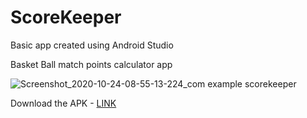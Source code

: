 # ScoreKeeper
Basic app created using Android Studio

Basket Ball match points calculator app

![Screenshot_2020-10-24-08-55-13-224_com example scorekeeper](https://user-images.githubusercontent.com/62237653/97067176-72519300-15d8-11eb-9f1c-37d94546e075.jpg)

Download the APK - [LINK](https://github.com/MohitSinghFlutter/ScoreKeeper/releases/download/Latest/app-debug.apk)

